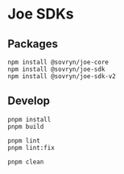 # Joe SDKs

## Packages

```
npm install @sovryn/joe-core
npm install @sovryn/joe-sdk
npm install @sovryn/joe-sdk-v2
```

## Develop

```
pnpm install
pnpm build

pnpm lint
pnpm lint:fix

pnpm clean
```
